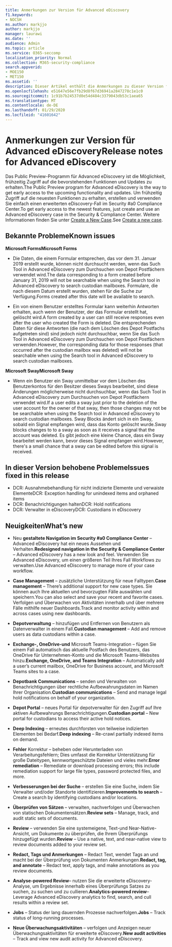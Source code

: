 ```yaml
---
title: Anmerkungen zur Version für Advanced eDiscovery
f1.keywords:
- NOCSH
ms.author: markjjo
author: markjjo
manager: laurawi
ms.date: ''
audience: Admin
ms.topic: article
ms.service: O365-seccomp
localization_priority: Normal
ms.collection: M365-security-compliance
search.appverid:
- MOE150
- MET150
ms.assetid: ''
description: Dieser Artikel enthält die Anmerkungen zu dieser Version für Advanced eDiscovery.
ms.openlocfilehash: e51647e56e7fb29d8f67d36941a2847278c1e1c0
ms.sourcegitcommit: 1c91b7b24537d0e54d484c3379043db53c1aea65
ms.translationtype: MT
ms.contentlocale: de-DE
ms.lasthandoff: 01/29/2020
ms.locfileid: "41601642"
---
```

# <a name="release-notes-for-advanced-ediscovery"></a><span data-ttu-id="71449-103">Anmerkungen zur Version für Advanced eDiscovery</span><span class="sxs-lookup"><span data-stu-id="71449-103">Release notes for Advanced eDiscovery</span></span>

<span data-ttu-id="71449-104">Das Public Preview-Programm für Advanced eDiscovery ist die Möglichkeit, frühzeitig Zugriff auf die bevorstehenden Funktionen und Updates zu erhalten.</span><span class="sxs-lookup"><span data-stu-id="71449-104">The Public Preview program for Advanced eDiscovery is the way to get early access to the upcoming functionality and updates.</span></span> <span data-ttu-id="71449-105">Um frühzeitig Zugriff auf die neuesten Funktionen zu erhalten, erstellen und verwenden Sie einfach einen erweiterten eDiscovery-Fall im Security #a0 Compliance Center.</span><span class="sxs-lookup"><span data-stu-id="71449-105">To get early access to the newest features, just create and use an Advanced eDiscovery case in the Security & Compliance Center.</span></span> <span data-ttu-id="71449-106">Weitere Informationen finden Sie unter [Create a New Case](create-new-ediscovery-case.md).</span><span class="sxs-lookup"><span data-stu-id="71449-106">See [Create a new case](create-new-ediscovery-case.md).</span></span>

## <a name="known-issues"></a><span data-ttu-id="71449-107">Bekannte Probleme</span><span class="sxs-lookup"><span data-stu-id="71449-107">Known issues</span></span>

<span data-ttu-id="71449-108">**Microsoft Forms**</span><span class="sxs-lookup"><span data-stu-id="71449-108">**Microsoft Forms**</span></span>

- <span data-ttu-id="71449-109">Die Daten, die einem Formular entsprechen, das vor dem 31. Januar 2019 erstellt wurde, können nicht durchsucht werden, wenn das Such Tool in Advanced eDiscovery zum Durchsuchen von Depot Postfächern verwendet wird.</span><span class="sxs-lookup"><span data-stu-id="71449-109">The data corresponding to a form created before January 31, 2019 will not be searchable when using the Search tool in Advanced eDiscovery to search custodian mailboxes.</span></span> <span data-ttu-id="71449-110">Formulare, die nach diesem Datum erstellt wurden, stehen für die Suche zur Verfügung.</span><span class="sxs-lookup"><span data-stu-id="71449-110">Forms created after this date will be available to search.</span></span>

- <span data-ttu-id="71449-111">Ein von einem Benutzer erstelltes Formular kann weiterhin Antworten erhalten, auch wenn der Benutzer, der das Formular erstellt hat, gelöscht wird.</span><span class="sxs-lookup"><span data-stu-id="71449-111">A form created by a user can still receive responses even after the user who created the Form is deleted.</span></span> <span data-ttu-id="71449-112">Die entsprechenden Daten für diese Antworten (die nach dem Löschen des Depot Postfachs aufgetreten sind) sind jedoch nicht durchsuchbar, wenn Sie das Such Tool in Advanced eDiscovery zum Durchsuchen von Depot Postfächern verwenden.</span><span class="sxs-lookup"><span data-stu-id="71449-112">However, the corresponding data for those responses (that occurred after the custodian mailbox was deleted) will not be searchable when using the Search tool in Advanced eDiscovery to search custodian mailboxes.</span></span>
 
<span data-ttu-id="71449-113">**Microsoft Sway**</span><span class="sxs-lookup"><span data-stu-id="71449-113">**Microsoft Sway**</span></span>

- <span data-ttu-id="71449-114">Wenn ein Benutzer ein Sway unmittelbar vor dem Löschen des Benutzerkontos für den Besitzer dieses Sways bearbeitet, sind diese Änderungen möglicherweise nicht durchsuchbar, wenn das Such Tool in Advanced eDiscovery zum Durchsuchen von Depot Postfächern verwendet wird.</span><span class="sxs-lookup"><span data-stu-id="71449-114">If a user edits a sway just prior to the deletion of the user account for the owner of that sway, then those changes may not be be searchable when using the Search tool in Advanced eDiscovery to search custodian mailboxes.</span></span> <span data-ttu-id="71449-115">Sway Blocks ändert sich in ein Sway, sobald ein Signal empfangen wird, dass das Konto gelöscht wurde.</span><span class="sxs-lookup"><span data-stu-id="71449-115">Sway blocks changes to to a sway as soon as it receives a signal that the account was deleted.</span></span> <span data-ttu-id="71449-116">Es gibt jedoch eine kleine Chance, dass ein Sway bearbeitet werden kann, bevor dieses Signal empfangen wird.</span><span class="sxs-lookup"><span data-stu-id="71449-116">However, there's a small chance that a sway can be edited before this signal is received.</span></span>

## <a name="issues-fixed-in-this-release"></a><span data-ttu-id="71449-117">In dieser Version behobene Probleme</span><span class="sxs-lookup"><span data-stu-id="71449-117">Issues fixed in this release</span></span>

- <span data-ttu-id="71449-118">DCR: Ausnahmebehandlung für nicht indizierte Elemente und verwaiste Elemente</span><span class="sxs-lookup"><span data-stu-id="71449-118">DCR: Exception handling for unindexed items and orphaned items</span></span>
- <span data-ttu-id="71449-119">DCR: Benachrichtigungen halten</span><span class="sxs-lookup"><span data-stu-id="71449-119">DCR: Hold notifications</span></span>
- <span data-ttu-id="71449-120">DCR: Verwalter in eDiscovery</span><span class="sxs-lookup"><span data-stu-id="71449-120">DCR: Custodians in eDiscovery</span></span>

## <a name="whats-new"></a><span data-ttu-id="71449-121">Neuigkeiten</span><span class="sxs-lookup"><span data-stu-id="71449-121">What’s new</span></span>

- <span data-ttu-id="71449-122">Neu **gestaltete Navigation im Security #a0 Compliance Center** – Advanced eDiscovery hat ein neues Aussehen und Verhalten.</span><span class="sxs-lookup"><span data-stu-id="71449-122">**Redesigned navigation in the Security & Compliance Center** – Advanced eDiscovery has a new look and feel.</span></span> <span data-ttu-id="71449-123">Verwenden Sie Advanced eDiscovery, um einen größeren Teil Ihres Fall Workflows zu verwalten.</span><span class="sxs-lookup"><span data-stu-id="71449-123">Use Advanced eDiscovery to manage more of your case workflow.</span></span>

- <span data-ttu-id="71449-124">**Case Management** – zusätzliche Unterstützung für neue Falltypen.</span><span class="sxs-lookup"><span data-stu-id="71449-124">**Case management** – There’s additional support for new case types.</span></span> <span data-ttu-id="71449-125">Sie können auch Ihre aktuellen und bevorzugten Fälle auswählen und speichern.</span><span class="sxs-lookup"><span data-stu-id="71449-125">You can also select and save your recent and favorite cases.</span></span> <span data-ttu-id="71449-126">Verfolgen und Überwachen von Aktivitäten innerhalb und über mehrere Fälle mithilfe neuer Dashboards.</span><span class="sxs-lookup"><span data-stu-id="71449-126">Track and monitor activity within and across cases using new dashboards.</span></span>

- <span data-ttu-id="71449-127">**Depotverwaltung** – hinzufügen und Entfernen von Benutzern als Datenverwalter in einem Fall.</span><span class="sxs-lookup"><span data-stu-id="71449-127">**Custodian management** – Add and remove users as data custodians within a case.</span></span>

- <span data-ttu-id="71449-128">**Exchange-, OneDrive-und** Microsoft Teams-Integration – fügen Sie einem Fall automatisch das aktuelle Postfach des Benutzers, das OneDrive für Unternehmen-Konto und die Microsoft Teams-Websites hinzu.</span><span class="sxs-lookup"><span data-stu-id="71449-128">**Exchange, OneDrive, and Teams Integration** – Automatically add a user’s current mailbox, OneDrive for Business account, and Microsoft Teams sites to a case.</span></span> 

- <span data-ttu-id="71449-129">**Depotbank Communications** – senden und Verwalten von Benachrichtigungen über rechtliche Aufbewahrungsdaten im Namen Ihrer Organisation.</span><span class="sxs-lookup"><span data-stu-id="71449-129">**Custodian communications** – Send and manage legal hold notifications on behalf of your organization.</span></span>

- <span data-ttu-id="71449-130">**Depot Portal** – neues Portal für depotverwalter für den Zugriff auf Ihre aktiven Aufbewahrungs Benachrichtigungen.</span><span class="sxs-lookup"><span data-stu-id="71449-130">**Custodian portal** – New portal for custodians to access their active hold notices.</span></span>

- <span data-ttu-id="71449-131">**Deep Indexing** – erneutes durchforsten von teilweise indizierten Elementen bei Bedarf.</span><span class="sxs-lookup"><span data-stu-id="71449-131">**Deep indexing** – Re-crawl partially indexed items on demand.</span></span>

- <span data-ttu-id="71449-132">**Fehler** Korrektur – beheben oder Herunterladen von Verarbeitungsfehlern; Dies umfasst die Korrektur Unterstützung für große Dateitypen, kennwortgeschützte Dateien und vieles mehr.</span><span class="sxs-lookup"><span data-stu-id="71449-132">**Error remediation** – Remediate or download processing errors; this include remediation support for large file types, password protected files, and more.</span></span> 

- <span data-ttu-id="71449-133">**Verbesserungen bei der Suche** – erstellen Sie eine Suche, indem Sie Verwalter und/oder Standorte identifizieren.</span><span class="sxs-lookup"><span data-stu-id="71449-133">**Improvements to search** – Create a search by identifying custodians and/or locations.</span></span>

- <span data-ttu-id="71449-134">**Überprüfen von Sätzen** – verwalten, nachverfolgen und Überwachen von statischen Dokumentensätzen.</span><span class="sxs-lookup"><span data-stu-id="71449-134">**Review sets** – Manage, track, and audit static sets of documents.</span></span>

- <span data-ttu-id="71449-135">**Review** – verwenden Sie eine systemeigene, Text-und Near-Native-Ansicht, um Dokumente zu überprüfen, die Ihrem Überprüfungs hinzugefügt wurden.</span><span class="sxs-lookup"><span data-stu-id="71449-135">**Review** – Use a native, text, and near-native view to review documents added to your review set.</span></span>

- <span data-ttu-id="71449-136">**Redact, Tags und Anmerkungen** – Redact Text, wendet Tags an und macht bei der Überprüfung von Dokumenten Anmerkungen.</span><span class="sxs-lookup"><span data-stu-id="71449-136">**Redact, tag, and annotate** – Redact text, apply tags, and make annotations as you review documents.</span></span>
  
- <span data-ttu-id="71449-137">**Analyse-powered Review**– nutzen Sie die erweiterte eDiscovery-Analyse, um Ergebnisse innerhalb eines Überprüfungs Satzes zu suchen, zu suchen und zu cullieren.</span><span class="sxs-lookup"><span data-stu-id="71449-137">**Analytics-powered review**– Leverage Advanced eDiscovery analytics to find, search, and cull results within a review set.</span></span>

- <span data-ttu-id="71449-138">**Jobs** – Status der lang dauernden Prozesse nachverfolgen.</span><span class="sxs-lookup"><span data-stu-id="71449-138">**Jobs** – Track status of long-running processes.</span></span>

- <span data-ttu-id="71449-139">**Neue Überwachungsaktivitäten** – verfolgen und Anzeigen neuer Überwachungsaktivitäten für erweiterte eDiscovery.</span><span class="sxs-lookup"><span data-stu-id="71449-139">**New audit activities** – Track and view new audit activity for Advanced eDiscovery.</span></span>
